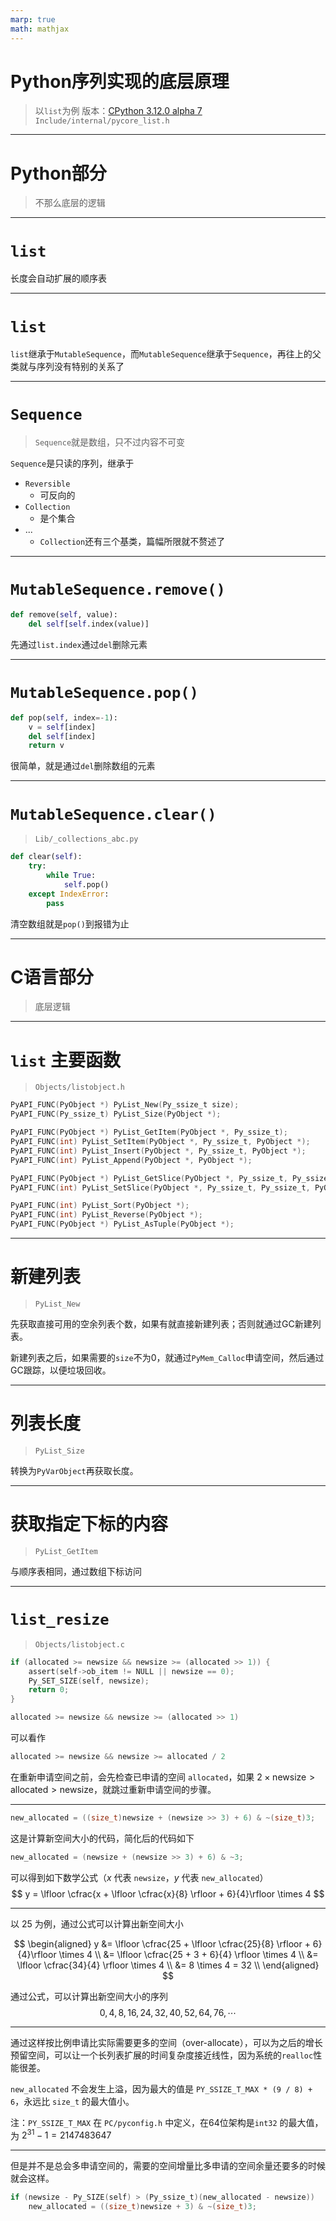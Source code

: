 ```yaml
---
marp: true
math: mathjax
---
```


# Python序列实现的底层原理

> 以`list`为例
> 版本：[CPython 3.12.0 alpha 7](https://github.com/python/cpython)
> `Include/internal/pycore_list.h`

---

# Python部分

> 不那么底层的逻辑

---

# `list`

长度会自动扩展的顺序表

---

# `list`

`list`继承于`MutableSequence`，而`MutableSequence`继承于`Sequence`，再往上的父类就与序列没有特别的关系了

---

# `Sequence`

> `Sequence`就是数组，只不过内容不可变

`Sequence`是只读的序列，继承于
- `Reversible`
  - 可反向的
- `Collection`
  - 是个集合
- ...
  - `Collection`还有三个基类，篇幅所限就不赘述了

---

# `MutableSequence.remove()`

```python
def remove(self, value):
    del self[self.index(value)]
```

先通过`list.index`通过`del`删除元素

---

# `MutableSequence.pop()`

```python
def pop(self, index=-1):
    v = self[index]
    del self[index]
    return v
```

很简单，就是通过`del`删除数组的元素

---

# `MutableSequence.clear()`

> `Lib/_collections_abc.py`

```python
def clear(self):
    try:
        while True:
            self.pop()
    except IndexError:
        pass
```

清空数组就是`pop()`到报错为止

---

# C语言部分

> 底层逻辑

---

# `list` 主要函数

> `Objects/listobject.h`

```c
PyAPI_FUNC(PyObject *) PyList_New(Py_ssize_t size);
PyAPI_FUNC(Py_ssize_t) PyList_Size(PyObject *);

PyAPI_FUNC(PyObject *) PyList_GetItem(PyObject *, Py_ssize_t);
PyAPI_FUNC(int) PyList_SetItem(PyObject *, Py_ssize_t, PyObject *);
PyAPI_FUNC(int) PyList_Insert(PyObject *, Py_ssize_t, PyObject *);
PyAPI_FUNC(int) PyList_Append(PyObject *, PyObject *);

PyAPI_FUNC(PyObject *) PyList_GetSlice(PyObject *, Py_ssize_t, Py_ssize_t);
PyAPI_FUNC(int) PyList_SetSlice(PyObject *, Py_ssize_t, Py_ssize_t, PyObject *);

PyAPI_FUNC(int) PyList_Sort(PyObject *);
PyAPI_FUNC(int) PyList_Reverse(PyObject *);
PyAPI_FUNC(PyObject *) PyList_AsTuple(PyObject *);
```

---

# 新建列表

> `PyList_New`

先获取直接可用的空余列表个数，如果有就直接新建列表；否则就通过GC新建列表。

新建列表之后，如果需要的`size`不为0，就通过`PyMem_Calloc`申请空间，然后通过GC跟踪，以便垃圾回收。

---

# 列表长度

> `PyList_Size`

转换为`PyVarObject`再获取长度。

---

# 获取指定下标的内容

> `PyList_GetItem`

与顺序表相同，通过数组下标访问

---

# `list_resize`

> `Objects/listobject.c`

```c
if (allocated >= newsize && newsize >= (allocated >> 1)) {
    assert(self->ob_item != NULL || newsize == 0);
    Py_SET_SIZE(self, newsize);
    return 0;
}
```

```c
allocated >= newsize && newsize >= (allocated >> 1)
```
可以看作
```c
allocated >= newsize && newsize >= allocated / 2
```

在重新申请空间之前，会先检查已申请的空间 `allocated`，如果 $2\times\text{newsize}>\text{allocated}>\text{newsize}$，就跳过重新申请空间的步骤。

---

```c
new_allocated = ((size_t)newsize + (newsize >> 3) + 6) & ~(size_t)3;
```
这是计算新空间大小的代码，简化后的代码如下
```c
new_allocated = (newsize + (newsize >> 3) + 6) & ~3;
```
可以得到如下数学公式（$x$ 代表 `newsize`，$y$ 代表 `new_allocated`）
$$
y = \lfloor \cfrac{x + \lfloor \cfrac{x}{8} \rfloor + 6}{4}\rfloor \times 4
$$

---

以 $25$ 为例，通过公式可以计算出新空间大小

$$
\begin{aligned}
y &= \lfloor \cfrac{25 + \lfloor \cfrac{25}{8} \rfloor + 6}{4}\rfloor \times 4 \\
&= \lfloor \cfrac{25 + 3 + 6}{4} \rfloor \times 4 \\
&= \lfloor \cfrac{34}{4} \rfloor \times 4 \\
&= 8 \times 4 = 32 \\
\end{aligned}
$$

通过公式，可以计算出新空间大小的序列
$$
0, 4, 8, 16, 24, 32, 40, 52, 64, 76, \cdots
$$

---

通过这样按比例申请比实际需要更多的空间（over-allocate），可以为之后的增长预留空间，可以让一个长列表扩展的时间复杂度接近线性，因为系统的`realloc`性能很差。

`new_allocated` 不会发生上溢，因为最大的值是 `PY_SSIZE_T_MAX * (9 / 8) + 6`，永远比 `size_t` 的最大值小。

注：`PY_SSIZE_T_MAX` 在 `PC/pyconfig.h` 中定义，在64位架构是`int32` 的最大值，为 $2^{31}-1=2147483647$

---

但是并不是总会多申请空间的，需要的空间增量比多申请的空间余量还要多的时候就会这样。

```c
if (newsize - Py_SIZE(self) > (Py_ssize_t)(new_allocated - newsize))
    new_allocated = ((size_t)newsize + 3) & ~(size_t)3;
```

